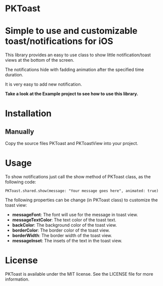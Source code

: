 # PKToast
Simple to use and customizable toast/notifications for iOS
======================

This library provides an easy to use class to show little notification/toast views at the bottom of the screen.

The notifications hide with fadding animation after the specified time duration.

It is very easy to add new notification.

**Take a look at the Example project to see how to use this library.** 


# Installation

## Manually
Copy the source files PKToast and PKToastView into your project.


# Usage

To show notifications just call the show method of PKToast class, as the following code: 

`PKToast.shared.show(message: "Your message goes here", animated: true)`


The following properties can be change (in PKToast class) to customize the toast view:

* **messageFont**: The font will use for the message in toast view.
* **messageTextColor**: The text color of the toast text.
* **backColor**: The background color of the toast view.
* **borderColor**: The border color of the toast view.
* **borderWidth**: The border width of the toast view.
* **messageInset**: The insets of the text in the toast view.


# License
PKToast is available under the MIT license. See the LICENSE file for more information.
